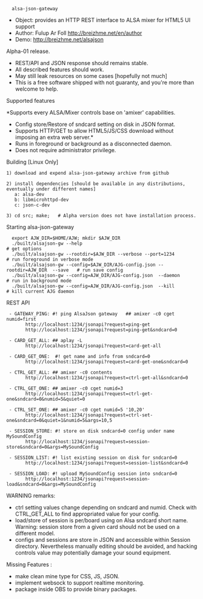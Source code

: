 
      alsa-json-gateway

* Object: provides an HTTP REST interface to ALSA mixer for HTML5 UI support
* Author: Fulup Ar Foll http://breizhme.net/en/author
* Demo:   http://breizhme.net/alsajson

Alpha-01 release.

   * REST/API and JSON response should remains stable.
   * All described features should work.
   * May still leak resources on some cases [hopefully not much]
   * This is a free software shipped with not guaranty, and you're more than welcome to help.

Supported features

*Supports every ALSA/Mixer controls base on 'amixer' capabilities.
* Config store/Restore of sndcard setting on disk in JSON format.
* Supports HTTP/GET to allow HTML5/JS/CSS download without imposing an extra web server.*
* Runs in foreground or background as a disconnected daemon.
* Does not require administrator privilege.

Building [Linux Only]

    1) download and expend alsa-json-gateway archive from github

    2) install dependencies [should be available in any distributions, eventually under different names]
       a: alsa-dev
       b: libmicrohttpd-dev
       c: json-c-dev

    3) cd src; make;   # Alpha version does not have installation process.

Starting alsa-json-gateway

      export AJW_DIR=$HOME/AJW; mkdir $AJW_DIR
      ./built/alsajson-gw --help                                                        # get options
      ./built/alsajson-gw --rootdir=$AJW_DIR --verbose --port=1234                      # run foreground in verbose mode
      ./built/alsajson-gw --config=$AJW_DIR/AJG-config.json --rootdir=AJW_DIR  --save   # run save config
      ./built/alsajson-gw --config=AJW_DIR/AJG-config.json  --daemon                    # run in background mode
      ./built/alsajson-gw --config=AJW_DIR/AJG-config.json  --kill                      # kill current AJG daemon

REST API

     - GATEWAY_PING: #! ping AlsaJson gateway   ## amixer -c0 cget numid=first
           http://localhost:1234/jsonapi?request=ping-get
           http://localhost:1234/jsonapi?request=ping-get&sndcard=0

     - CARD_GET_ALL: ## aplay -L
           http://localhost:1234/jsonapi?request=card-get-all

     - CARD_GET_ONE:  #! get name and info from sndcard=0
           http://localhost:1234/jsonapi?request=card-get-one&sndcard=0

     - CTRL_GET_ALL: ## amixer -c0 contents
           http://localhost:1234/jsonapi?request=ctrl-get-all&sndcard=0

     - CTRL_GET_ONE: ## amixer -c0 cget numid=3
           http://localhost:1234/jsonapi?request=ctrl-get-one&sndcard=0&numid=5&quiet=0

     - CTRL_SET_ONE: ## amixer -c0 cget numid=5 '10,20'
           http://localhost:1234/jsonapi?request=ctrl-set-one&sndcard=0&quiet=1&numid=5&args=10,5

     - SESSION_STORE: #! store on disk sndcard=0 config under name MySoundConfig
           http://localhost:1234/jsonapi?request=session-store&sndcard=0&args=MySoundConfig

     - SESSION_LIST: #! list existing session on disk for sndcard=0
           http://localhost:1234/jsonapi?request=session-list&sndcard=0

     - SESSION_LOAD: #! upload MySoundConfig session into sndcard=0
           http://localhost:1234/jsonapi?request=session-load&sndcard=0&args=MySoundConfig

WARNING remarks:

* ctrl setting values change depending on sndcard and numid. Check with CTRL_GET_ALL to find appropriated value for your config.
* load/store of session is per/board using on Alsa sndcard short name. Warning: session store from a given card should not be used on a different model.
* configs and sessions are store in JSON and accessible within Session directory. Nevertheless manually editing should be avoided, and hacking controls value may potentially damage your sound equipment.

Missing Features :

* make clean mine type for CSS, JS, JSON.
* implement websock to support realtime monitoring.
* package inside OBS to provide binary packages.



